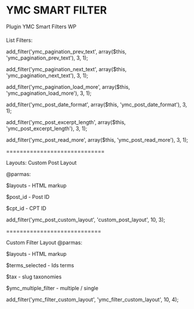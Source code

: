 # YMC SMART FILTER
Plugin YMC Smart Filters WP

####
List Filters:

add_filter('ymc_pagination_prev_text', array($this, 'ymc_pagination_prev_text'), 3, 1);

add_filter('ymc_pagination_next_text', array($this, 'ymc_pagination_next_text'), 3, 1);

add_filter('ymc_pagination_load_more', array($this, 'ymc_pagination_load_more'), 3, 1);

add_filter('ymc_post_date_format', array($this, 'ymc_post_date_format'), 3, 1);

add_filter('ymc_post_excerpt_length', array($this, 'ymc_post_excerpt_length'), 3, 1);

add_filter('ymc_post_read_more', array($this, 'ymc_post_read_more'), 3, 1);

=============================

Layouts:
Custom Post Layout

@parmas: 

$layouts - HTML markup

$post_id - Post ID

$cpt_id - CPT ID

add_filter('ymc_post_custom_layout', 'custom_post_layout', 10, 3);

============================

Custom Filter Layout
@parmas:

$layouts - HTML markup 

$terms_selected - Ids terms

$tax - slug taxonomies

$ymc_multiple_filter - multiple / single

add_filter('ymc_filter_custom_layout', 'ymc_filter_custom_layout', 10, 4);

